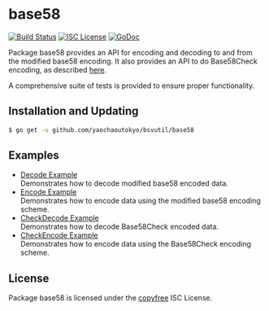 base58
==========

[![Build Status](https://travis-ci.org/yaochaoutokyo/bsvutil.svg?branch=master)](https://travis-ci.org/yaochaoutokyo/bsvutil)
[![ISC License](http://img.shields.io/badge/license-ISC-blue.svg)](http://copyfree.org)
[![GoDoc](https://img.shields.io/badge/godoc-reference-blue.svg)](http://godoc.org/github.com/yaochaoutokyo/bsvutil/base58)

Package base58 provides an API for encoding and decoding to and from the
modified base58 encoding.  It also provides an API to do Base58Check encoding,
as described [here](https://en.bitcoin.it/wiki/Base58Check_encoding).

A comprehensive suite of tests is provided to ensure proper functionality.

## Installation and Updating

```bash
$ go get -u github.com/yaochaoutokyo/bsvutil/base58
```

## Examples

* [Decode Example](http://godoc.org/github.com/yaochaoutokyo/bsvutil/base58#example-Decode)  
  Demonstrates how to decode modified base58 encoded data.
* [Encode Example](http://godoc.org/github.com/yaochaoutokyo/bsvutil/base58#example-Encode)  
  Demonstrates how to encode data using the modified base58 encoding scheme.
* [CheckDecode Example](http://godoc.org/github.com/yaochaoutokyo/bsvutil/base58#example-CheckDecode)  
  Demonstrates how to decode Base58Check encoded data.
* [CheckEncode Example](http://godoc.org/github.com/yaochaoutokyo/bsvutil/base58#example-CheckEncode)  
  Demonstrates how to encode data using the Base58Check encoding scheme.

## License

Package base58 is licensed under the [copyfree](http://copyfree.org) ISC
License.
